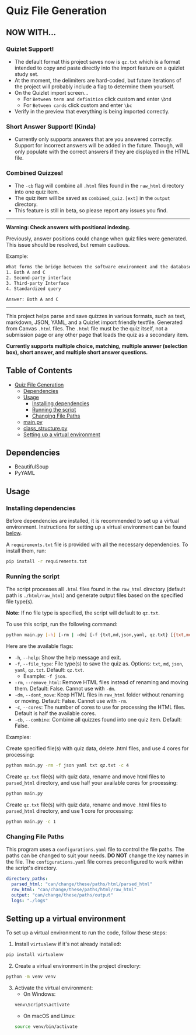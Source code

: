 # Quiz File Generation

## NOW WITH...

### Quizlet Support!

- The default format this project saves now is `qz.txt` which is a format intended to copy and paste directly into the
  import feature on a quizlet study set.
- At the moment, the delimiters are hard-coded, but future iterations of the project will probably include a flag to
  determine them yourself.
- On the Quizlet import screen...
    - For `Between term and definition` click custom and enter `\btd`
    - For `Between cards` click custom and enter `\bc`
- Verify in the preview that everything is being imported correctly.

### Short Answer Support! (Kinda)

- Currently only supports answers that are you answered correctly. Support for incorrect answers will be added in the
  future. Though, will only populate with the correct answers if they are displayed in the HTML file.

### Combined Quizzes!

- The `-cb` flag will combine all `.html` files found in the `raw_html` directory into one quiz item.
- The quiz item will be saved as `combined_quiz.[ext]` in the `output` directory.
- This feature is still in beta, so please report any issues you find.

---

**Warning: Check answers with positional indexing.**

Previously, answer positions could change when quiz files were generated. This issue should be resolved, but remain
cautious.

Example:

```txt
What forms the bridge between the software environment and the database environment?
1. Both A and C
2. Second-party interface
3. Third-party Interface
4. Standardized query

Answer: Both A and C
```

---

This project helps parse and save quizzes in various formats, such as text, markdown, JSON, YAML, and a Quizlet import
friendly textfile. Generated from Canvas `.html` files. The `.html` file must be the quiz itself, not a submission page
or any other page that loads the quiz as a secondary item.

**Currently supports multiple choice, matching, multiple answer (selection box), short answer, and multiple short answer
questions.**

## Table of Contents

- [Quiz File Generation](#quiz-file-generation)
    - [Dependencies](#dependencies)
    - [Usage](#usage)
        - [Installing dependencies](#installing-dependencies)
        - [Running the script](#running-the-script)
        - [Changing File Paths](#changing-file-paths)
    - [main.py](#mainpy)
    - [class_structure.py](#class_structurepy)
    - [Setting up a virtual environment](#setting-up-a-virtual-environment)

## Dependencies

- BeautifulSoup
- PyYAML

## Usage

### Installing dependencies

Before dependencies are installed, it is recommended to set up a virtual environment. Instructions for setting up a
virtual environment can be found [below](#setting-up-a-virtual-environment).

A `requirements.txt` file is provided with all the necessary dependencies. To install them, run:

```bash
pip install -r requirements.txt
```

### Running the script

The script processes all `.html` files found in the `raw_html` directory (default path
is `./html/raw_html`) and generate output files based on the specified file type(s).

**Note:** If no file type is specified, the script will default to `qz.txt`.

To use this script, run the following command:

```bash
python main.py [-h] [-rm | -dm] [-f {txt,md,json,yaml, qz.txt} [{txt,md,json,yaml,qz.txt} ...]] [-c CORES] [-cb]
```

Here are the available flags:

- `-h`, `--help`: Show the help message and exit.
- `-f`, `--file_type`: File type(s) to save the quiz as. Options: `txt`, `md`, `json`, `yaml`, `qz.txt`.
  Default: `qz.txt`.
    - Example: `-f json`.
- `-rm`, `--remove_html`: Remove HTML files instead of renaming and moving them. Default: False. Cannot
  use with `-dm`.
- `-dm`, `--dont_move`: Keep HTML files in `raw_html` folder without renaming or moving. Default: False. Cannot use
  with `-rm`.
- `-c`, `--cores`: The number of cores to use for processing the HTML files. Default is half the available cores.
- `-cb`, `--combine`: Combine all quizzes found into one quiz item. Default: False.

Examples:

Create specified file(s) with quiz data, delete .html files, and use 4 cores for processing:

```bash
python main.py -rm -f json yaml txt qz.txt -c 4
```

Create `qz.txt` file(s) with quiz data, rename and move html files to `parsed_html` directory, and use half your
available
cores for processing:

```bash
python main.py
```

Create `qz.txt` file(s) with quiz data, rename and move .html files to `parsed_html` directory, and use 1 core for
processing:

```bash
python main.py -c 1
```

### Changing File Paths

This program uses a `configurations.yaml` file to control the file paths. The paths can be changed to suit your needs.
**DO NOT** change the key names in the file. The `configurations.yaml` file comes preconfigured to work within the
script's directory.

```yaml
directory_paths:
  parsed_html: "can/change/these/paths/html/parsed_html"
  raw_html: "can/change/these/paths/html/raw_html"
  output: "can/change/these/paths/output"
  logs: "./logs"
```

## Setting up a virtual environment

To set up a virtual environment to run the code, follow these steps:

1. Install `virtualenv` if it's not already installed:

```bash
pip install virtualenv
```

2. Create a virtual environment in the project directory:

```bash
python -m venv venv
```

3. Activate the virtual environment:
    - On Windows:
   ```bash
   venv\Scripts\activate
   ```
    - On macOS and Linux:
   ```bash
   source venv/bin/activate
   ```
